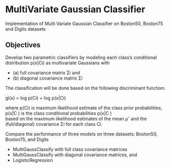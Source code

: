 # MultiVariate Gaussian Classifier
Implementation of Multi Variate Gaussian Classifier on Boston50, Boston75 and Digits datasets

## Objectives
Develop two parametric classifiers by modeling each class’s conditional distribution p(x|Ci) as multivariate Gaussians with 
- (a) full covariance matrix Σi and 
- (b) diagonal covariance matrix Σi

The classification will be done based on the following discriminant function:

gi(x) = log p(Ci) + log p(x|Ci) 

where  p(Ci) is maximum likelihood estimate of the class prior probabilities, \
p(x|C ) is the class conditional probabilities p(x|C ) \
based on the maximum likelihood estimates of the mean μˆ and the (full/diagonal) covariance Σi for each class Ci. 

Compare the performance of three models on three datasets: Boston50, Boston75, and Digits
- MultiGaussClassify with full class covariance matrices
- MultiGaussClassify with diagonal covariance matrices, and 
- LogisticRegression
